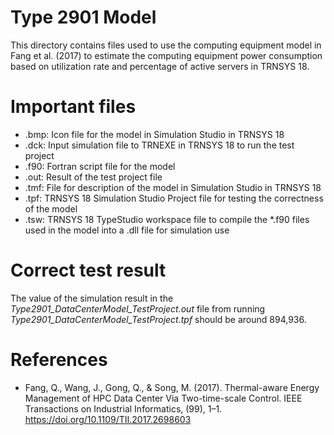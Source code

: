 # Type 2901 Model

This directory contains files used to use the computing equipment model in Fang et al. (2017) to estimate the computing equipment power consumption based on utilization rate and percentage of active servers in TRNSYS 18.

# Important files
* .bmp: Icon file for the model in Simulation Studio in TRNSYS 18
* .dck: Input simulation file to TRNEXE in TRNSYS 18 to run the test project
* .f90: Fortran script file for the model
* .out: Result of the test project file
* .tmf: File for description of the model in Simulation Studio in TRNSYS 18
* .tpf: TRNSYS 18 Simulation Studio Project file for testing the correctness of the model
* .tsw: TRNSYS 18 TypeStudio workspace file to compile the *.f90 files used in the model into a .dll file for simulation use

# Correct test result
The value of the simulation result in the *Type2901_DataCenterModel_TestProject.out* file from running *Type2901_DataCenterModel_TestProject.tpf* should be around 894,936.

# References
* Fang, Q., Wang, J., Gong, Q., & Song, M. (2017). Thermal-aware Energy Management of HPC Data Center Via Two-time-scale Control. IEEE Transactions on Industrial Informatics, (99), 1–1. https://doi.org/10.1109/TII.2017.2698603

